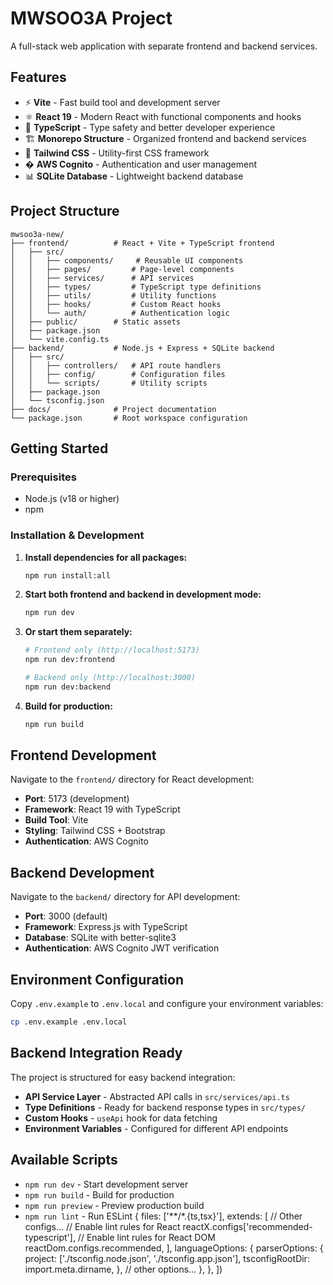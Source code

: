 # MWSOO3A Project

A full-stack web application with separate frontend and backend services.

## Features

- ⚡ **Vite** - Fast build tool and development server
- ⚛️ **React 19** - Modern React with functional components and hooks
- 🔷 **TypeScript** - Type safety and better developer experience
- 🏗️ **Monorepo Structure** - Organized frontend and backend services
- 🎨 **Tailwind CSS** - Utility-first CSS framework
- � **AWS Cognito** - Authentication and user management
- 📊 **SQLite Database** - Lightweight backend database

## Project Structure

```
mwsoo3a-new/
├── frontend/          # React + Vite + TypeScript frontend
│   ├── src/
│   │   ├── components/     # Reusable UI components
│   │   ├── pages/         # Page-level components
│   │   ├── services/      # API services
│   │   ├── types/         # TypeScript type definitions
│   │   ├── utils/         # Utility functions
│   │   ├── hooks/         # Custom React hooks
│   │   └── auth/          # Authentication logic
│   ├── public/        # Static assets
│   ├── package.json
│   └── vite.config.ts
├── backend/           # Node.js + Express + SQLite backend
│   ├── src/
│   │   ├── controllers/   # API route handlers
│   │   ├── config/        # Configuration files
│   │   └── scripts/       # Utility scripts
│   ├── package.json
│   └── tsconfig.json
├── docs/              # Project documentation
└── package.json       # Root workspace configuration
```

## Getting Started

### Prerequisites
- Node.js (v18 or higher)
- npm

### Installation & Development

1. **Install dependencies for all packages:**
   ```bash
   npm run install:all
   ```

2. **Start both frontend and backend in development mode:**
   ```bash
   npm run dev
   ```

3. **Or start them separately:**
   ```bash
   # Frontend only (http://localhost:5173)
   npm run dev:frontend

   # Backend only (http://localhost:3000)
   npm run dev:backend
   ```

4. **Build for production:**
   ```bash
   npm run build
   ```

## Frontend Development

Navigate to the `frontend/` directory for React development:
- **Port**: 5173 (development)
- **Framework**: React 19 with TypeScript
- **Build Tool**: Vite
- **Styling**: Tailwind CSS + Bootstrap
- **Authentication**: AWS Cognito

## Backend Development

Navigate to the `backend/` directory for API development:
- **Port**: 3000 (default)
- **Framework**: Express.js with TypeScript
- **Database**: SQLite with better-sqlite3
- **Authentication**: AWS Cognito JWT verification

## Environment Configuration

Copy `.env.example` to `.env.local` and configure your environment variables:

```bash
cp .env.example .env.local
```

## Backend Integration Ready

The project is structured for easy backend integration:

- **API Service Layer** - Abstracted API calls in `src/services/api.ts`
- **Type Definitions** - Ready for backend response types in `src/types/`
- **Custom Hooks** - `useApi` hook for data fetching
- **Environment Variables** - Configured for different API endpoints

## Available Scripts

- `npm run dev` - Start development server
- `npm run build` - Build for production
- `npm run preview` - Preview production build
- `npm run lint` - Run ESLint
  {
    files: ['**/*.{ts,tsx}'],
    extends: [
      // Other configs...
      // Enable lint rules for React
      reactX.configs['recommended-typescript'],
      // Enable lint rules for React DOM
      reactDom.configs.recommended,
    ],
    languageOptions: {
      parserOptions: {
        project: ['./tsconfig.node.json', './tsconfig.app.json'],
        tsconfigRootDir: import.meta.dirname,
      },
      // other options...
    },
  },
])
```
